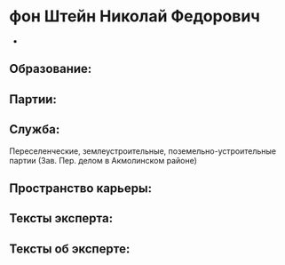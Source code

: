 # фон Штейн Николай Федорович
 - 

## Образование:
## Партии:
## Служба:
Переселенческие, землеустроительные, поземельно-устроительные партии (Зав. Пер. делом в Акмолинском районе) 
## Пространство карьеры:
## Тексты эксперта:
## Тексты об эксперте:
